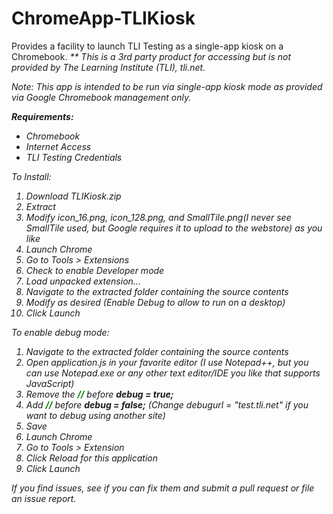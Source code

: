 ChromeApp-TLIKiosk
==================

Provides a facility to launch TLI Testing as a single-app kiosk on a Chromebook.
<I>** This is a 3rd party product for accessing but is not provided by The Learning Institute (TLI), tli.net.</B>

Note: This app is intended to be run via single-app kiosk mode as provided via Google Chromebook management only.

<b>Requirements: </b>
 - Chromebook
 - Internet Access
 - TLI Testing Credentials

 To Install:
   1. Download TLIKiosk.zip
   2. Extract
   3. Modify icon_16.png, icon_128.png, and SmallTile.png(I never see SmallTile used, but Google requires it to upload to the webstore) as you like
   3. Launch Chrome
   4. Go to Tools > Extensions
   5. Check to enable Developer mode
   6. Load unpacked extension...
   7. Navigate to the extracted folder containing the source contents
   8. Modify as desired  (Enable Debug to allow to run on a desktop)
   9. Click Launch
   
 To enable debug mode:
   1. Navigate to the extracted folder containing the source contents
   2. Open application.js in your favorite editor (I use Notepad++, but you can use Notepad.exe or any other text editor/IDE you like that supports JavaScript)
   3. Remove the <B><font color='green'>//</font></B> before <b>debug = true;</b>
   4. Add <B><font color='green'>//</font></B> before <b>debug = false;</b>   (Change debugurl = "test.tli.net" if you want to debug using another site)
   5. Save
   6. Launch Chrome
   7. Go to Tools > Extension
   8. Click Reload for this application
   9. Click Launch
   
 If you find issues, see if you can fix them and submit a pull request or file an issue report.